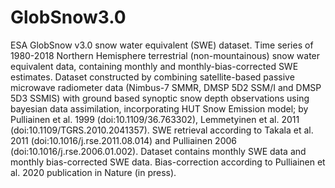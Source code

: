 # GlobSnow3.0

ESA GlobSnow v3.0 snow water equivalent (SWE) dataset.
 Time series of 1980-2018 Northern Hemisphere terrestrial (non-mountainous) snow water equivalent data, containing monthly and monthly-bias-corrected SWE estimates.
 Dataset constructed by combining satellite-based passive microwave radiometer data (Nimbus-7 SMMR, DMSP 5D2 SSM/I and DMSP 5D3 SSMIS) with ground based synoptic snow depth observations using bayesian data assimilation, incorporating HUT Snow Emission model; by Pulliainen et al. 1999 (doi:10.1109/36.763302), Lemmetyinen et al. 2011 (doi:10.1109/TGRS.2010.2041357).
 SWE retrieval according to Takala et al. 2011 (doi:10.1016/j.rse.2011.08.014) and Pulliainen 2006 (doi:10.1016/j.rse.2006.01.002).
 Dataset contains monthly SWE data and monthly bias-corrected SWE data.
 Bias-correction according to Pulliainen et al. 2020 publication in Nature (in press).
